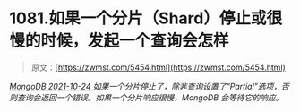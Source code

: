 <!--yml
category: 未分类
date: 0001-01-01 00:00:00
--->

# 1081.如果一个分片（Shard）停止或很慢的时候，发起一个查询会怎样

> 原文：[https://zwmst.com/5454.html](https://zwmst.com/5454.html)

   [ *MongoDB* ](https://zwmst.com/mongodb)*[ <time datetime="2021-10-25T01:04:10+08:00"> 2021-10-24 </time> ](https://zwmst.com/5454.html)  如果一个分片停止了，除非查询设置了“Partial”选项，否则查询会返回一个错误。如果一个分片响应很慢，MongoDB 会等待它的响应。*